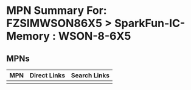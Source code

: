 



# MPN Summary For: FZSIMWSON86X5 > SparkFun-IC-Memory : WSON-8-6X5

## MPNs
  

|MPN|Direct Links|Search Links|
| :--- | :--- | :--- |
||||
